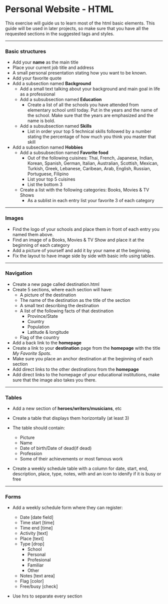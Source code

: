 # Personal Website - HTML

This exercise will guide us to learn most of the html basic elements. This guide will be used in later projects, so make sure that you have all the requested sections in the suggested tags and styles.

---

### Basic structures

- Add your **name** as the main title
- Place your current job title and address
- A small personal presentation stating how you want to be known.
- Add your favorite quote
- Add a subsection named **Background**
  - Add a small text talking about your background and main goal in life as a professional
  - Add a subsubsection named **Education**
    - Create a list of all the schools you have attended from elementary school until today. Put in the years and the name of the school. Make sure that the years are emphasized and the name is bold.
  - Add a subsubsection named **Skills**
    - List in order your top 5 technical skills followed by a number stating the percentage of how much you think you master that skill
- Add a subsection named **Hobbies**
  - Add a subsubsection named **Favorite food**
    - Out of the following cuisines:
      Thai, French, Japanese, Indian, Korean, Spanish, German, Italian, Australian, Scottish, Mexican, Turkish, Greek, Lebanese, Caribean, Arab, English, Russian, Portuguese, Filipino
    - List your top 5 cuisines
    - List the bottom 3
  - Create a list with the following categories: Books, Movies & TV Shows
    - As a sublist in each entry list your favorite 3 of each category

---

### Images

- Find the logo of your schools and place them in front of each entry you named them above.
- Find an image of a Books, Movies & TV Show and place it at the beginning of each category
- Add a picture of yourself and add it by your name at the beginning.
- Fix the layout to have image side by side with basic info using tables.

---

### Navigation

- Create a new page called destination.html
- Create 5 sections, where each section will have:
  - A picture of the destination
  - The name of the destination as the title of the section
  - A small text describing the destination
  - A list of the following facts of that destination
    - Province/State
    - Country
    - Population
    - Latitude & longitude
  - Flag of the country
- Add a back link to the **homepage**
- Create a link to your **destination** page from the **homepage** with the title _My Favorite Spots_.
- Make sure you place an anchor destination at the beginning of each section
- Add direct links to the other destinations from the **homepage**
- Add direct links to the homepage of your educational institutions, make sure that the image also takes you there.

---

### Tables

- Add a new section of **heroes/writers/musicians**, etc
- Create a table that displays them horizontally (at least 3)
- The table should contain:

  - Picture
  - Name
  - Date of birth/Date of dead(if dead)
  - Profession
  - Some of their achievements or most famous work

- Create a weekly schedule table with a column for date, start, end, description, place, type, notes, with and an icon to idenify if it is busy or free

---

### Forms

- Add a weekly schedule form where they can register:

  - Date [date field]
  - Time start [time]
  - Time end [time]
  - Activity [text]
  - Place [text]
  - Type [drop]
    - School
    - Personal
    - Profesional
    - Familiar
    - Other
  - Notes [text area]
  - Flag [color]
  - Free/busy [check]

- Use hrs to separate every section